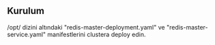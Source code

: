 ## Kurulum

/opt/ dizini altındaki "redis-master-deployment.yaml" ve "redis-master-service.yaml" manifestlerini clustera deploy edin.